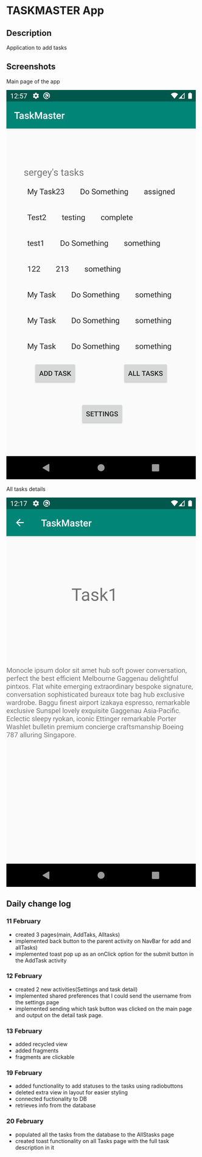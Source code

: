 
# TASKMASTER App

## Description

Application to add tasks


## Screenshots

Main page of the app

![image description](screenshots/mainPage.png)

All tasks details

![image description](screenshots/detail.png)



## Daily change log


### 11 February

- created 3 pages(main, AddTaks, Alltasks)
- implemented back button to the parent activity on NavBar for add and allTasks)
- implemented toast pop up as an onClick option for the submit button in the AddTask activity


### 12 February

- created 2 new activities(Settings and task detail)
- implemented shared preferences that I could send the username from the settings page
- implemented sending which task button was clicked on the main page and output on the detail task page.


### 13 February

- added recycled view
- added fragments
- fragments are clickable


### 19 February

- added functionality to add statuses to the tasks using radiobuttons
- deleted extra view in layout for easier styling
- connected fuctionality to DB
- retrieves info from the database

### 20 February

- populated all the tasks from the database to the AllStasks page
- created toast functionality on all Tasks page with the full task description in it
